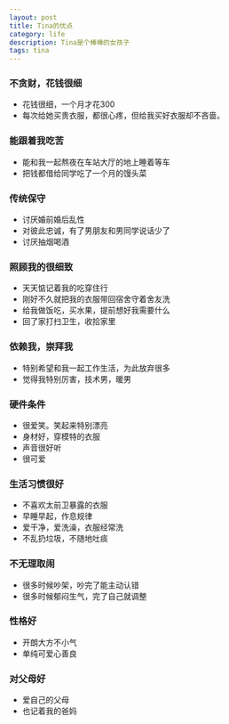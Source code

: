 ```yaml
---
layout: post
title: Tina的优点
category: life
description: Tina是个棒棒的女孩子
tags: tina
---
```


### 不贪财，花钱很细

- 花钱很细，一个月才花300
- 每次给她买贵衣服，都很心疼，但给我买好衣服却不吝啬。

### 能跟着我吃苦

- 能和我一起熬夜在车站大厅的地上睡着等车
- 把钱都借给同学吃了一个月的馒头菜

### 传统保守

- 讨厌婚前婚后乱性
- 对彼此忠诚，有了男朋友和男同学说话少了
- 讨厌抽烟喝酒

### 照顾我的很细致

- 天天惦记着我的吃穿住行
- 刚好不久就把我的衣服带回宿舍守着舍友洗
- 给我做饭吃，买水果，提前想好我需要什么
- 回了家打扫卫生，收拾家里

### 依赖我，崇拜我

- 特别希望和我一起工作生活，为此放弃很多
- 觉得我特别厉害，技术男，暖男

### 硬件条件

- 很爱笑。笑起来特别漂亮
- 身材好，穿模特的衣服
- 声音很好听
- 很可爱

### 生活习惯很好

- 不喜欢太前卫暴露的衣服
- 早睡早起，作息规律
- 爱干净，爱洗澡，衣服经常洗
- 不乱扔垃圾，不随地吐痰

### 不无理取闹

- 很多时候吵架，吵完了能主动认错
- 很多时候郁闷生气，完了自己就调整

### 性格好

- 开朗大方不小气
- 单纯可爱心善良

### 对父母好

- 爱自己的父母
- 也记着我的爸妈
